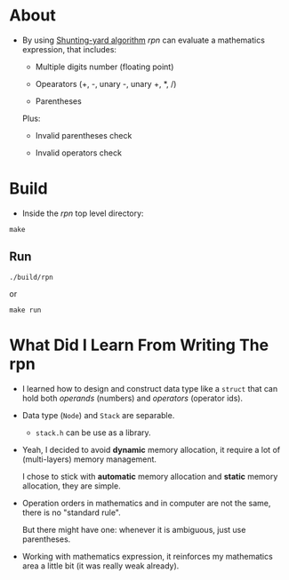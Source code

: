 # About

- By using [Shunting-yard
  algorithm](https://en.wikipedia.org/wiki/Shunting_yard_algorithm)
  _rpn_ can evaluate a mathematics expression, that includes:

  + Multiple digits number (floating point)

  + Opearators (+, -, unary -, unary +, *, /)

  + Parentheses

  Plus:

  + Invalid parentheses check

  + Invalid operators check

# Build

- Inside the _rpn_ top level directory:

```shell
make
```

## Run

```shell
./build/rpn
```

or

```shell
make run
```

# What Did I Learn From Writing The rpn

- I learned how to design and construct data type like a `struct` that
  can hold both _operands_ (numbers) and _operators_ (operator ids).

- Data type (`Node`) and `Stack` are separable.

  + `stack.h` can be use as a library.

- Yeah, I decided to avoid **dynamic** memory allocation, it require
  a lot of (multi-layers) memory management.

  I chose to stick with **automatic** memory allocation and **static**
  memory allocation, they are simple.

- Operation orders in mathematics and in computer are not the same,
  there is no "standard rule".

  But there might have one: whenever it is ambiguous, just use
  parentheses.

- Working with mathematics expression, it reinforces my mathematics area
  a little bit (it was really weak already).

